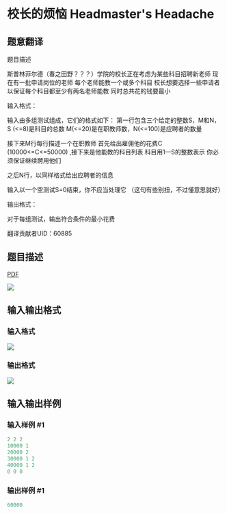 # 校长的烦恼 Headmaster&#039;s Headache

## 题意翻译

题目描述

斯普林菲尔德（春之田野？？？）学院的校长正在考虑为某些科目招聘新老师 现在有一批申请岗位的老师 每个老师能教一个或多个科目 校长想要选择一些申请者以保证每个科目都至少有两名老师能教 同时总共花的钱要最小

输入格式：

输入由多组测试组成，它们的格式如下： 第一行包含三个给定的整数S，M和N， S (<=8)是科目的总数 M(<=20)是在职教师数，N(<=100)是应聘者的数量

接下来M行每行描述一个在职教师 首先给出雇佣他的花费C (10000<=C<=50000) ,接下来是他能教的科目列表 科目用1—S的整数表示 你必须保证继续聘用他们

之后N行，以同样格式给出应聘者的信息

输入以一个空测试S=0结束，你不应当处理它 （这句有些别扭，不过懂意思就好）

输出格式：

对于每组测试，输出符合条件的最小花费

翻译贡献者UID：60885

## 题目描述

[problemUrl]: https://uva.onlinejudge.org/index.php?option=com_onlinejudge&Itemid=8&category=20&page=show_problem&problem=1758

[PDF](https://uva.onlinejudge.org/external/108/p10817.pdf)

![](https://cdn.luogu.com.cn/upload/vjudge_pic/UVA10817/c24e0f313b8218e5806c2cb38b65cc4cbe935f1e.png)

## 输入输出格式

### 输入格式

![](https://cdn.luogu.com.cn/upload/vjudge_pic/UVA10817/d8b1a930d10963d561706a441e8c815e9500be27.png)

### 输出格式

![](https://cdn.luogu.com.cn/upload/vjudge_pic/UVA10817/289450225799b8fafc9fceaaa166952a30ca256d.png)

## 输入输出样例

### 输入样例 #1

```cpp
2 2 2
10000 1
20000 2
30000 1 2
40000 1 2
0 0 0
```


### 输出样例 #1

```cpp
60000
```


